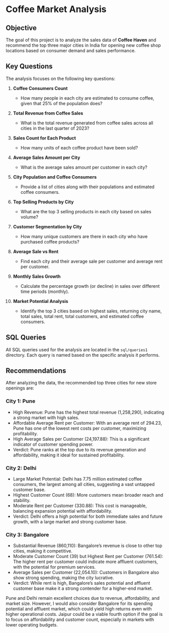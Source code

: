 # Coffee Market Analysis

## Objective
The goal of this project is to analyze the sales data of **Coffee Haven** and recommend the top three major cities in India for opening new coffee shop locations based on consumer demand and sales performance.

## Key Questions
The analysis focuses on the following key questions:

1. **Coffee Consumers Count**
   - How many people in each city are estimated to consume coffee, given that 25% of the population does?

2. **Total Revenue from Coffee Sales**
   - What is the total revenue generated from coffee sales across all cities in the last quarter of 2023?

3. **Sales Count for Each Product**
   - How many units of each coffee product have been sold?

4. **Average Sales Amount per City**
   - What is the average sales amount per customer in each city?

5. **City Population and Coffee Consumers**
   - Provide a list of cities along with their populations and estimated coffee consumers.

6. **Top Selling Products by City**
   - What are the top 3 selling products in each city based on sales volume?

7. **Customer Segmentation by City**
   - How many unique customers are there in each city who have purchased coffee products?

8. **Average Sale vs Rent**
   - Find each city and their average sale per customer and average rent per customer.

9. **Monthly Sales Growth**
   - Calculate the percentage growth (or decline) in sales over different time periods (monthly).

10. **Market Potential Analysis**
    - Identify the top 3 cities based on highest sales, returning city name, total sales, total rent, total customers, and estimated coffee consumers.

## SQL Queries
All SQL queries used for the analysis are located in the `sql/queries1` directory. Each query is named based on the specific analysis it performs.

## Recommendations
After analyzing the data, the recommended top three cities for new store openings are:
### City 1: Pune
- High Revenue: Pune has the highest total revenue (1,258,290), indicating a strong market with high sales.
- Affordable Average Rent per Customer: With an average rent of 294.23, Pune has one of the lowest rent costs per customer, maximizing profitability.
- High Average Sales per Customer (24,197.88): This is a significant indicator of customer spending power.
- Verdict: Pune ranks at the top due to its revenue generation and affordability, making it ideal for sustained profitability.
### City 2: Delhi
- Large Market Potential: Delhi has 7.75 million estimated coffee consumers, the largest among all cities, suggesting a vast untapped customer base.
- Highest Customer Count (68): More customers mean broader reach and stability.
- Moderate Rent per Customer (330.88): This cost is manageable, balancing expansion potential with affordability.
- Verdict: Delhi offers a high potential for both immediate sales and future growth, with a large market and strong customer base.
### City 3: Bangalore
- Substantial Revenue (860,110): Bangalore’s revenue is close to other top cities, making it competitive.
- Moderate Customer Count (39) but Highest Rent per Customer (761.54): The higher rent per customer could indicate more affluent customers, with the potential for premium services.
- Average Sales per Customer (22,054.10): Customers in Bangalore also show strong spending, making the city lucrative.
- Verdict: While rent is high, Bangalore’s sales potential and affluent customer base make it a strong contender for a higher-end market.

Pune and Delhi remain excellent choices due to revenue, affordability, and market size. However, I would also consider Bangalore for its spending potential and affluent market, which could yield high returns even with higher operational costs.
Jaipur could be a viable fourth option if the goal is to focus on affordability and customer count, especially in markets with lower operating budgets.
